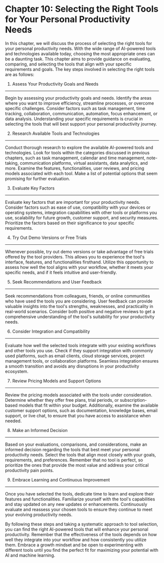 Chapter 10: Selecting the Right Tools for Your Personal Productivity Needs
==========================================================================

In this chapter, we will discuss the process of selecting the right tools for your personal productivity needs. With the wide range of AI-powered tools and technologies available today, choosing the most appropriate ones can be a daunting task. This chapter aims to provide guidance on evaluating, comparing, and selecting the tools that align with your specific requirements and goals. The key steps involved in selecting the right tools are as follows:

1. Assess Your Productivity Goals and Needs
-------------------------------------------

Begin by assessing your productivity goals and needs. Identify the areas where you want to improve efficiency, streamline processes, or overcome specific challenges. Consider factors such as task management, time tracking, collaboration, communication, automation, focus enhancement, or data analysis. Understanding your specific requirements is crucial in selecting the tools that will best support your personal productivity journey.

2. Research Available Tools and Technologies
--------------------------------------------

Conduct thorough research to explore the available AI-powered tools and technologies. Look for tools within the categories discussed in previous chapters, such as task management, calendar and time management, note-taking, communication platforms, virtual assistants, data analytics, and more. Examine the features, functionalities, user reviews, and pricing models associated with each tool. Make a list of potential options that seem promising for further evaluation.

3. Evaluate Key Factors
-----------------------

Evaluate key factors that are important for your productivity needs. Consider factors such as ease of use, compatibility with your devices or operating systems, integration capabilities with other tools or platforms you use, scalability for future growth, customer support, and security measures. Prioritize the factors based on their significance to your specific requirements.

4. Try Out Demo Versions or Free Trials
---------------------------------------

Whenever possible, try out demo versions or take advantage of free trials offered by the tool providers. This allows you to experience the tool's interface, features, and functionalities firsthand. Utilize this opportunity to assess how well the tool aligns with your workflow, whether it meets your specific needs, and if it feels intuitive and user-friendly.

5. Seek Recommendations and User Feedback
-----------------------------------------

Seek recommendations from colleagues, friends, or online communities who have used the tools you are considering. User feedback can provide valuable insights into the tool's strengths, weaknesses, and practicality in real-world scenarios. Consider both positive and negative reviews to get a comprehensive understanding of the tool's suitability for your productivity needs.

6. Consider Integration and Compatibility
-----------------------------------------

Evaluate how well the selected tools integrate with your existing workflows and other tools you use. Check if they support integration with commonly used platforms, such as email clients, cloud storage services, project management tools, or collaboration platforms. Seamless integration ensures a smooth transition and avoids any disruptions in your productivity ecosystem.

7. Review Pricing Models and Support Options
--------------------------------------------

Review the pricing models associated with the tools under consideration. Determine whether they offer free plans, trial periods, or subscription-based models that fit within your budget. Additionally, examine the available customer support options, such as documentation, knowledge bases, email support, or live chat, to ensure that you have access to assistance when needed.

8. Make an Informed Decision
----------------------------

Based on your evaluations, comparisons, and considerations, make an informed decision regarding the tools that best meet your personal productivity needs. Select the tools that align most closely with your goals, requirements, and preferences. Remember that no tool is perfect, so prioritize the ones that provide the most value and address your critical productivity pain points.

9. Embrace Learning and Continuous Improvement
----------------------------------------------

Once you have selected the tools, dedicate time to learn and explore their features and functionalities. Familiarize yourself with the tool's capabilities and stay updated on any new updates or enhancements. Continuously evaluate and reassess your chosen tools to ensure they continue to meet your evolving productivity needs.

By following these steps and taking a systematic approach to tool selection, you can find the right AI-powered tools that will enhance your personal productivity. Remember that the effectiveness of the tools depends on how well they integrate into your workflow and how consistently you utilize them. Embrace a growth mindset and be open to experimenting with different tools until you find the perfect fit for maximizing your potential with AI and machine learning.
